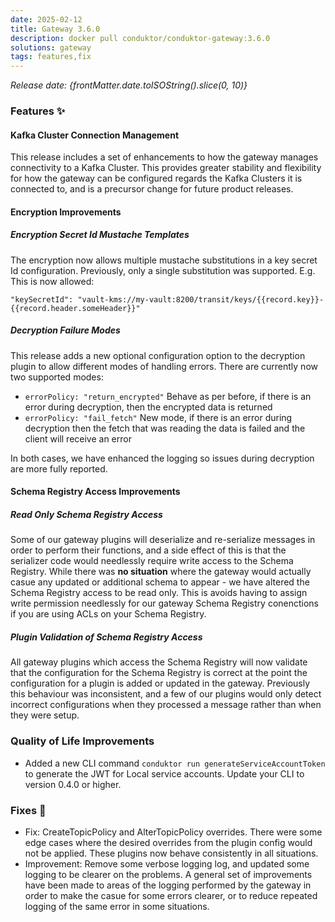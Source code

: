 ```yaml
---
date: 2025-02-12
title: Gateway 3.6.0
description: docker pull conduktor/conduktor-gateway:3.6.0
solutions: gateway
tags: features,fix
---
```


*Release date: {frontMatter.date.toISOString().slice(0, 10)}*

### Features ✨

#### Kafka Cluster Connection Management

This release includes a set of enhancements to how the gateway manages connectivity to a Kafka Cluster. This provides greater stability and flexibility for how the gateway can be configured regards the Kafka Clusters it is connected to, and is a precursor change for future product releases.

#### Encryption Improvements

##### Encryption Secret Id Mustache Templates

The encryption now allows multiple mustache substitutions in a key secret Id configuration. Previously, only a single substitution was supported. E.g. This is now allowed:

`"keySecretId": "vault-kms://my-vault:8200/transit/keys/{{record.key}}-{{record.header.someHeader}}"`


##### Decryption Failure Modes

This release adds a new optional configuration option to the decryption plugin to allow different modes of handling errors. There are currently now two supported modes:

* `errorPolicy: "return_encrypted"` Behave as per before, if there is an error during decryption, then the encrypted data is returned
* `errorPolicy: "fail_fetch"` New mode, if there is an error during decryption then the fetch that was reading the data is failed and the client will receive an error

In both cases, we have enhanced the logging so issues during decryption are more fully reported. 

#### Schema Registry Access Improvements

##### Read Only Schema Registry Access

Some of our gateway plugins will deserialize and re-serialize messages in order to perform their functions, and a side effect of this is that the serializer code would needlessly require write access to the Schema Registry. While there was **no situation** where the gateway would actually casue any updated or additional schema to appear - we have altered the Schema Registry access to be read only. This is avoids having to assign write permission needlessly for our gateway Schema Registry conenctions if you are using ACLs on your Schema Registry.

##### Plugin Validation of Schema Registry Access

All gateway plugins which access the Schema Registry will now validate that the configuration for the Schema Registry is correct at the point the configuration for a plugin is added or updated in the gateway. Previously this behaviour was inconsistent, and a few of our plugins would only detect incorrect configurations when they processed a message rather than when they were setup.


### Quality of Life Improvements

- Added a new CLI command `conduktor run generateServiceAccountToken` to generate the JWT for Local service accounts. Update your CLI to version 0.4.0 or higher.

### Fixes 🔨

* Fix: CreateTopicPolicy and AlterTopicPolicy overrides. There were some edge cases where the desired overrides from the plugin config would not be applied. These plugins now behave consistently in all situations.
* Improvement: Remove some verbose logging log, and updated some logging to be clearer on the problems. A general set of improvements have been made to areas of the logging performed by the gateway in order to make the casue for some errors clearer, or to reduce repeated logging of the same error in some situations.

